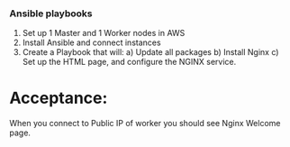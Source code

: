 ### Ansible playbooks
1. Set up 1 Master and 1 Worker nodes in AWS
2. Install Ansible and connect instances
3. Create a Playbook that will:
a) Update all packages
b) Install Nginx
c) Set up the HTML page, and configure the NGINX service.
# Acceptance:
When you connect to Public IP of worker you should see Nginx Welcome page. 